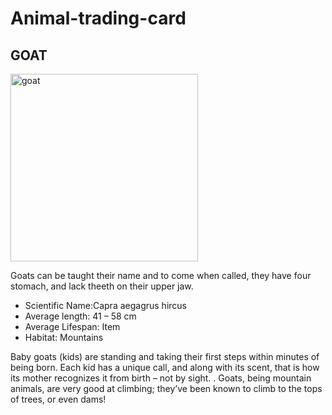# Animal-trading-card


<html>
<head>
	<meta charset="utf-8">
	<title>Animal Trading Cards</title>
	<link href= styles.css rel= "stylesheet">
</head>

<body>
	<div class="card">
		<!-- your favorite animal's name goes here -->
		<h2> GOAT</h2> <div> 
		<!-- your favorite animal's image goes here -->
		<img src="goat.jpg" alt="goat" width=300px >
		<div class="interesting-card-information">
			<!-- your favorite animal's interesting fact goes here -->
			<p id="italic"> Goats can be taught their name and to come when called, they have four stomach, and lack theeth on their upper jaw.</p>
			<ul class="animal-list-items">
				<!-- your favorite animal's list items go here -->
				<li><span>Scientific Name</span>:Capra aegagrus hircus </li>
				<li><span>Average length</span>: 41 – 58 cm  </li>
				<li><span>Average Lifespan</span>: Item</li>
				<li><span>Habitat</span>: Mountains </li>
			</ul>
			<!-- your favorite animal's description goes here -->
			<p>Baby goats (kids) are standing and taking their first steps within minutes of being born.
Each kid has a unique call, and along with its scent, that is how its mother recognizes it from birth – not by sight. .
Goats, being mountain animals, are very good at climbing; they’ve been known to climb to the tops of trees, or even dams!</p>
		</div>
	</div>
</body>
</html>

